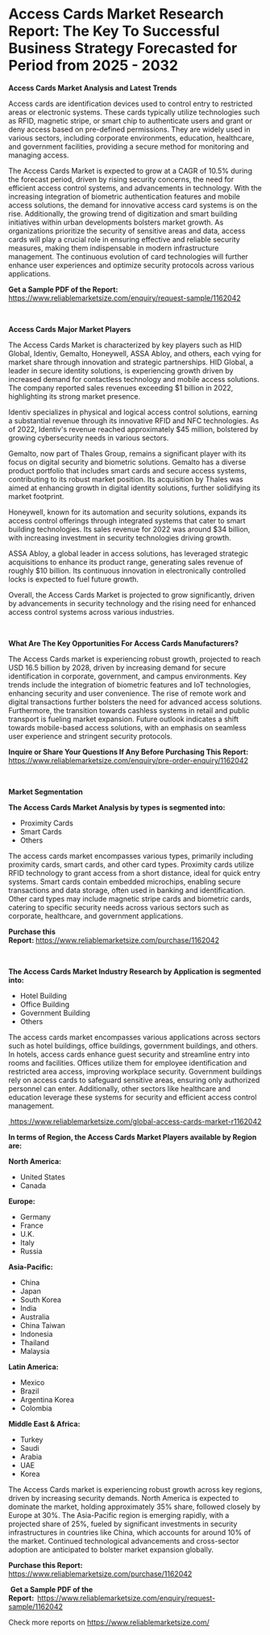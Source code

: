 <p><h1>Access Cards Market Research Report: The Key To Successful Business Strategy Forecasted for Period from 2025 - 2032</h1></p><p><strong>Access Cards Market Analysis and Latest Trends</strong></p>
<p><p>Access cards are identification devices used to control entry to restricted areas or electronic systems. These cards typically utilize technologies such as RFID, magnetic stripe, or smart chip to authenticate users and grant or deny access based on pre-defined permissions. They are widely used in various sectors, including corporate environments, education, healthcare, and government facilities, providing a secure method for monitoring and managing access.</p><p>The Access Cards Market is expected to grow at a CAGR of 10.5% during the forecast period, driven by rising security concerns, the need for efficient access control systems, and advancements in technology. With the increasing integration of biometric authentication features and mobile access solutions, the demand for innovative access card systems is on the rise. Additionally, the growing trend of digitization and smart building initiatives within urban developments bolsters market growth. As organizations prioritize the security of sensitive areas and data, access cards will play a crucial role in ensuring effective and reliable security measures, making them indispensable in modern infrastructure management. The continuous evolution of card technologies will further enhance user experiences and optimize security protocols across various applications.</p></p>
<p><strong>Get a Sample PDF of the Report:&nbsp;</strong> <a href="https://www.reliablemarketsize.com/enquiry/request-sample/1162042?utm_campaign=3129&utm_medium=2&utm_source=Github&utm_content=ia&utm_term=24032025&utm_id=access-cards">https://www.reliablemarketsize.com/enquiry/request-sample/1162042</a></p>
<p>&nbsp;</p>
<p><strong>Access Cards Major Market Players</strong></p>
<p><p>The Access Cards Market is characterized by key players such as HID Global, Identiv, Gemalto, Honeywell, ASSA Abloy, and others, each vying for market share through innovation and strategic partnerships. HID Global, a leader in secure identity solutions, is experiencing growth driven by increased demand for contactless technology and mobile access solutions. The company reported sales revenues exceeding $1 billion in 2022, highlighting its strong market presence.</p><p>Identiv specializes in physical and logical access control solutions, earning a substantial revenue through its innovative RFID and NFC technologies. As of 2022, Identiv's revenue reached approximately $45 million, bolstered by growing cybersecurity needs in various sectors.</p><p>Gemalto, now part of Thales Group, remains a significant player with its focus on digital security and biometric solutions. Gemalto has a diverse product portfolio that includes smart cards and secure access systems, contributing to its robust market position. Its acquisition by Thales was aimed at enhancing growth in digital identity solutions, further solidifying its market footprint.</p><p>Honeywell, known for its automation and security solutions, expands its access control offerings through integrated systems that cater to smart building technologies. Its sales revenue for 2022 was around $34 billion, with increasing investment in security technologies driving growth.</p><p>ASSA Abloy, a global leader in access solutions, has leveraged strategic acquisitions to enhance its product range, generating sales revenue of roughly $10 billion. Its continuous innovation in electronically controlled locks is expected to fuel future growth.</p><p>Overall, the Access Cards Market is projected to grow significantly, driven by advancements in security technology and the rising need for enhanced access control systems across various industries.</p></p>
<p>&nbsp;</p>
<p><strong>What Are The Key Opportunities For Access Cards Manufacturers?</strong></p>
<p><p>The Access Cards market is experiencing robust growth, projected to reach USD 16.5 billion by 2028, driven by increasing demand for secure identification in corporate, government, and campus environments. Key trends include the integration of biometric features and IoT technologies, enhancing security and user convenience. The rise of remote work and digital transactions further bolsters the need for advanced access solutions. Furthermore, the transition towards cashless systems in retail and public transport is fueling market expansion. Future outlook indicates a shift towards mobile-based access solutions, with an emphasis on seamless user experience and stringent security protocols.</p></p>
<p><strong>Inquire or Share Your Questions If Any Before Purchasing This Report:</strong> <a href="https://www.reliablemarketsize.com/enquiry/pre-order-enquiry/1162042?utm_campaign=3129&utm_medium=2&utm_source=Github&utm_content=ia&utm_term=24032025&utm_id=access-cards">https://www.reliablemarketsize.com/enquiry/pre-order-enquiry/1162042</a></p>
<p>&nbsp;</p>
<p><strong>Market Segmentation</strong></p>
<p><strong>The Access Cards Market Analysis by types is segmented into:</strong></p>
<p><ul><li>Proximity Cards</li><li>Smart Cards</li><li>Others</li></ul></p>
<p><p>The access cards market encompasses various types, primarily including proximity cards, smart cards, and other card types. Proximity cards utilize RFID technology to grant access from a short distance, ideal for quick entry systems. Smart cards contain embedded microchips, enabling secure transactions and data storage, often used in banking and identification. Other card types may include magnetic stripe cards and biometric cards, catering to specific security needs across various sectors such as corporate, healthcare, and government applications.</p></p>
<p><strong>Purchase this Report:&nbsp;</strong><a href="https://www.reliablemarketsize.com/purchase/1162042?utm_campaign=3129&utm_medium=2&utm_source=Github&utm_content=ia&utm_term=24032025&utm_id=access-cards">https://www.reliablemarketsize.com/purchase/1162042</a></p>
<p>&nbsp;</p>
<p><strong>The Access Cards Market Industry Research by Application is segmented into:</strong></p>
<p><ul><li>Hotel Building</li><li>Office Building</li><li>Government Building</li><li>Others</li></ul></p>
<p><p>The access cards market encompasses various applications across sectors such as hotel buildings, office buildings, government buildings, and others. In hotels, access cards enhance guest security and streamline entry into rooms and facilities. Offices utilize them for employee identification and restricted area access, improving workplace security. Government buildings rely on access cards to safeguard sensitive areas, ensuring only authorized personnel can enter. Additionally, other sectors like healthcare and education leverage these systems for security and efficient access control management.</p></p>
<p><a href="https://www.reliablemarketsize.com/global-access-cards-market-r1162042?utm_campaign=3129&utm_medium=2&utm_source=Github&utm_content=ia&utm_term=24032025&utm_id=access-cards">&nbsp;https://www.reliablemarketsize.com/global-access-cards-market-r1162042</a></p>
<p><strong>In terms of Region, the Access Cards Market Players available by Region are:</strong></p>
<p>
    <p> <strong> North America: </strong>
        <ul>
            <li>United States</li>
            <li>Canada</li>
        </ul>
        </p> 
    <p> <strong> Europe: </strong>
        <ul>
            <li>Germany</li>
            <li>France</li>
            <li>U.K.</li>
            <li>Italy</li>
            <li>Russia</li>
        </ul>
        </p> 
    <p> <strong> Asia-Pacific: </strong>
        <ul>
            <li>China</li>
            <li>Japan</li>
            <li>South Korea</li>
            <li>India</li>
            <li>Australia</li>
            <li>China Taiwan</li>
            <li>Indonesia</li>
            <li>Thailand</li>
            <li>Malaysia</li>
        </ul>
        </p> 
    <p> <strong> Latin America: </strong>
        <ul>
            <li>Mexico</li>
            <li>Brazil</li>
            <li>Argentina Korea</li>
            <li>Colombia</li>
        </ul>
        </p> 
    <p> <strong> Middle East & Africa: </strong>
        <ul>
            <li>Turkey</li>
            <li>Saudi</li>
            <li>Arabia</li>
            <li>UAE</li>
            <li>Korea</li>
        </ul>
    </p>
    </p>
<p><p>The Access Cards market is experiencing robust growth across key regions, driven by increasing security demands. North America is expected to dominate the market, holding approximately 35% share, followed closely by Europe at 30%. The Asia-Pacific region is emerging rapidly, with a projected share of 25%, fueled by significant investments in security infrastructures in countries like China, which accounts for around 10% of the market. Continued technological advancements and cross-sector adoption are anticipated to bolster market expansion globally.</p></p>
<p><strong>Purchase this Report: </strong><a href="https://www.reliablemarketsize.com/purchase/1162042?utm_campaign=3129&utm_medium=2&utm_source=Github&utm_content=ia&utm_term=24032025&utm_id=access-cards">https://www.reliablemarketsize.com/purchase/1162042</a></p>
<p>&nbsp;<strong>Get a Sample PDF of the Report:&nbsp;&nbsp;</strong><a href="https://www.reliablemarketsize.com/enquiry/request-sample/1162042?utm_campaign=3129&utm_medium=2&utm_source=Github&utm_content=ia&utm_term=24032025&utm_id=access-cards">https://www.reliablemarketsize.com/enquiry/request-sample/1162042</a></p>
<p><strong></strong></p>
<p>Check more reports on <a href="https://www.reliablemarketsize.com/?utm_campaign=3129&utm_medium=2&utm_source=Github&utm_content=ia&utm_term=24032025&utm_id=access-cards">https://www.reliablemarketsize.com/</a></p>
